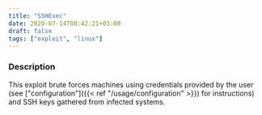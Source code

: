 ```yaml
---
title: "SSHExec"
date: 2020-07-14T08:42:21+03:00
draft: false
tags: ["exploit", "linux"]
---
```

### Description

This exploit brute forces machines using credentials provided by the user (see ["configuration"]({{< ref "/usage/configuration" >}}) for instructions) and SSH keys gathered from infected systems.
